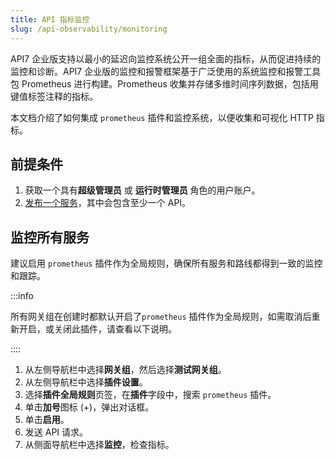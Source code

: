 ```yaml
---
title: API 指标监控
slug: /api-observability/monitoring
---
```


API7 企业版支持以最小的延迟向监控系统公开一组全面的指标，从而促进持续的监控和诊断。API7 企业版的监控和报警框架基于广泛使用的系统监控和报警工具包 Prometheus 进行构建。Prometheus 收集并存储多维时间序列数据，包括用键值标签注释的指标。

本文档介绍了如何集成 `prometheus` 插件和监控系统，以便收集和可视化 HTTP 指标。

## 前提条件

1. 获取一个具有**超级管理员** 或 **运行时管理员** 角色的用户账户。
2. [发布一个服务](../getting-started/publish-service.md)，其中会包含至少一个 API。

## 监控所有服务

建议启用 `prometheus` 插件作为全局规则，确保所有服务和路线都得到一致的监控和跟踪。

:::info

所有网关组在创建时都默认开启了`prometheus` 插件作为全局规则，如需取消后重新开启，或关闭此插件，请查看以下说明。

::::

1. 从左侧导航栏中选择**网关组**，然后选择**测试网关组**。
2. 从左侧导航栏中选择**插件设置**。
3. 选择**插件全局规则**页签，在**插件**字段中，搜索 `prometheus` 插件。
4. 单击**加号**图标 (+)，弹出对话框。
5. 单击**启用**。
6. 发送 API 请求。
7. 从侧面导航栏中选择**监控**，检查指标。
